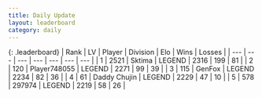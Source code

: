 ```yaml
---
title: Daily Update
layout: leaderboard
category: daily
---
```


{: .leaderboard}
| Rank | LV | Player | Division | Elo | Wins | Losses |
| --- | --- | --- | --- | --- | --- | --- |
| <span data-change="0">1</span> | 2521 | <span title="ID: 353063">Sktima</span> | LEGEND | <span data-change="0">2316</span> | <span data-change="0">199</span> | <span data-change="0">81</span> |
| <span data-change="0">2</span> | 120 | <span title="ID: 748055">Player748055</span> | LEGEND | <span data-change="0">2271</span> | <span data-change="0">99</span> | <span data-change="0">39</span> |
| <span data-change="6">3</span> | 115 | <span title="ID: 661731">GenFox</span> | LEGEND | <span data-change="39">2234</span> | <span data-change="9">82</span> | <span data-change="2">36</span> |
| <span data-change="-1">4</span> | 61 | <span title="ID: 751853">Daddy Chujin</span> | LEGEND | <span data-change="0">2229</span> | <span data-change="0">47</span> | <span data-change="0">10</span> |
| <span data-change="0">5</span> | 578 | <span title="ID: 544038">297974</span> | LEGEND | <span data-change="0">2219</span> | <span data-change="0">58</span> | <span data-change="0">26</span> |